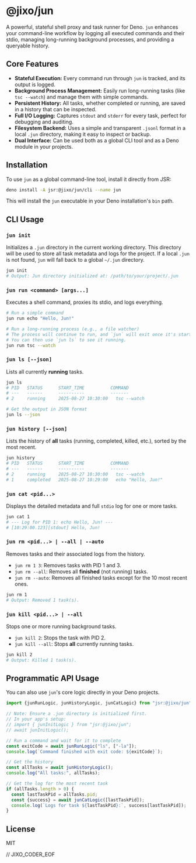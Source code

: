 # @jixo/jun

A powerful, stateful shell proxy and task runner for Deno. `jun` enhances your command-line workflow by logging all executed commands and their stdio, managing long-running background processes, and providing a queryable history.

## Core Features

- **Stateful Execution:** Every command run through `jun` is tracked, and its output is logged.
- **Background Process Management:** Easily run long-running tasks (like `tsc --watch`) and manage them with simple commands.
- **Persistent History:** All tasks, whether completed or running, are saved in a history that can be inspected.
- **Full I/O Logging:** Captures `stdout` and `stderr` for every task, perfect for debugging and auditing.
- **Filesystem Backend:** Uses a simple and transparent `.jsonl` format in a local `.jun` directory, making it easy to inspect or backup.
- **Dual Interface:** Can be used both as a global CLI tool and as a Deno module in your projects.

## Installation

To use `jun` as a global command-line tool, install it directly from JSR:

```sh
deno install -A jsr:@jixo/jun/cli --name jun
```

This will install the `jun` executable in your Deno installation's `bin` path.

## CLI Usage

### `jun init`

Initializes a `.jun` directory in the current working directory. This directory will be used to store all task metadata and logs for the project. If a local `.jun` is not found, `jun` will fall back to a global `~/.jun` directory.

```sh
jun init
# Output: Jun directory initialized at: /path/to/your/project/.jun
```

### `jun run <command> [args...]`

Executes a shell command, proxies its stdio, and logs everything.

```sh
# Run a simple command
jun run echo "Hello, Jun!"

# Run a long-running process (e.g., a file watcher)
# The process will continue to run, and `jun` will exit once it's started.
# You can then use `jun ls` to see it running.
jun run tsc --watch
```

### `jun ls [--json]`

Lists all currently **running** tasks.

```sh
jun ls
# PID   STATUS      START_TIME          COMMAND
# ---   ------      ----------          -------
# 2     running     2025-08-27 10:30:00   tsc --watch

# Get the output in JSON format
jun ls --json
```

### `jun history [--json]`

Lists the history of **all** tasks (running, completed, killed, etc.), sorted by the most recent.

```sh
jun history
# PID   STATUS      START_TIME          COMMAND
# ---   ------      ----------          -------
# 2     running     2025-08-27 10:30:00   tsc --watch
# 1     completed   2025-08-27 10:29:00   echo "Hello, Jun!"
```

### `jun cat <pid...>`

Displays the detailed metadata and full `stdio` log for one or more tasks.

```sh
jun cat 1
# --- Log for PID 1: echo Hello, Jun! ---
# [10:29:00.123][stdout] Hello, Jun!
```

### `jun rm <pid...> | --all | --auto`

Removes tasks and their associated logs from the history.

- `jun rm 1 3`: Removes tasks with PID 1 and 3.
- `jun rm --all`: Removes all **finished** (not running) tasks.
- `jun rm --auto`: Removes all finished tasks except for the 10 most recent ones.

```sh
jun rm 1
# Output: Removed 1 task(s).
```

### `jun kill <pid...> | --all`

Stops one or more running background tasks.

- `jun kill 2`: Stops the task with PID 2.
- `jun kill --all`: Stops **all** currently running tasks.

```sh
jun kill 2
# Output: Killed 1 task(s).
```

## Programmatic API Usage

You can also use `jun`'s core logic directly in your Deno projects.

```typescript
import {junRunLogic, junHistoryLogic, junCatLogic} from "jsr:@jixo/jun";

// Note: Ensure a .jun directory is initialized first.
// In your app's setup:
// import { junInitLogic } from "jsr:@jixo/jun";
// await junInitLogic();

// Run a command and wait for it to complete
const exitCode = await junRunLogic("ls", ["-la"]);
console.log(`Command finished with exit code: ${exitCode}`);

// Get the history
const allTasks = await junHistoryLogic();
console.log("All tasks:", allTasks);

// Get the log for the most recent task
if (allTasks.length > 0) {
  const lastTaskPid = allTasks.pid;
  const {success} = await junCatLogic([lastTaskPid]);
  console.log(`Logs for task ${lastTaskPid}:`, success[lastTaskPid]);
}
```

## License

MIT

// JIXO_CODER_EOF

